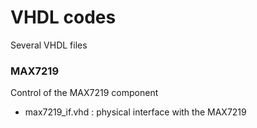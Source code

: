 # VHDL codes
Several VHDL files


### MAX7219

Control of the MAX7219 component
* max7219_if.vhd : physical interface with the MAX7219

